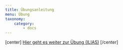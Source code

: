 ```yaml
---
title: Übungsanleitung
menu: Übung
taxonomy:
    category:
        - docs
---
```

[center]
[Hier geht es weiter zur Übung (ILIAS)](https://www.opengeoedu.de/emob_ex)
[/center]
